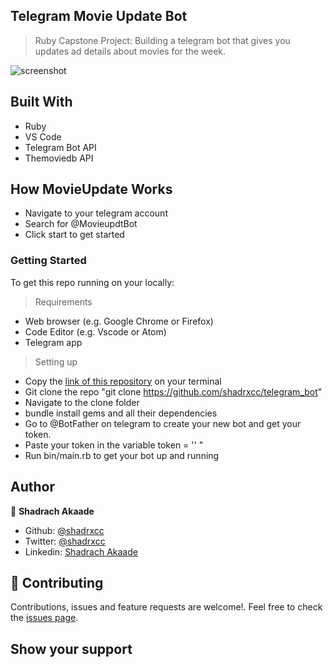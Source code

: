 ## Telegram Movie Update Bot
> Ruby Capstone Project: Building a telegram bot that gives you updates ad details about movies for the week.

![screenshot](Screenshot.jpg)

## Built With

- Ruby
- VS Code
- Telegram Bot API
- Themoviedb API
## How MovieUpdate Works
- Navigate to your telegram account
- Search for @MovieupdtBot
- Click start to get started

### Getting Started
To get this repo running on your locally:

> Requirements
* Web browser (e.g. Google Chrome or Firefox)
* Code Editor (e.g. Vscode or Atom)
* Telegram app

> Setting up
- Copy the [link of this repository](https://github.com/shadrxcc/telegram_bot) on your terminal
- Git clone the repo "git clone https://github.com/shadrxcc/telegram_bot"
- Navigate to the clone folder
- bundle install gems and all their dependencies
- Go to @BotFather on telegram to create your new bot and get your token.
- Paste your token in the variable token = '' "
- Run bin/main.rb to get your bot up and running

## Author
👤 **Shadrach Akaade**

- Github: [@shadrxcc](https://github.com/shadrxcc)
- Twitter: [@shadrxcc](https://twitter.com/shadrxcc)
- Linkedin: [Shadrach Akaade](https://www.linkedin.com/in/shadrach-akaade-24a375189//)

## 🤝 Contributing

Contributions, issues and feature requests are welcome!. Feel free to check the [issues page](issues/).

## Show your support